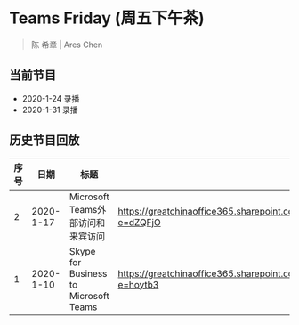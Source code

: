 # Teams Friday (周五下午茶)
> 陈 希章 | Ares Chen

## 当前节目

+ 2020-1-24 录播
+ 2020-1-31 录播

## 历史节目回放

|序号|日期|标题|视频和讲义|
|---|---|---|---|
|2|2020-1-17|Microsoft Teams外部访问和来宾访问|<https://greatchinaoffice365.sharepoint.com/:f:/s/MicrosoftTeamsCommunity9/Ev6tgrLw4slIswx27HV3m8cBFYh8XUWOSgQI97bKZRuH9w?e=dZQFjO>|
|1|2020-1-10|Skype for Business to Microsoft Teams|https://greatchinaoffice365.sharepoint.com/:f:/s/MicrosoftTeamsCommunity9/Et1PuPu2WrtNqIWV35utPhgBADZRGpLJLdGPK0el_c69IA?e=hoytb3|

